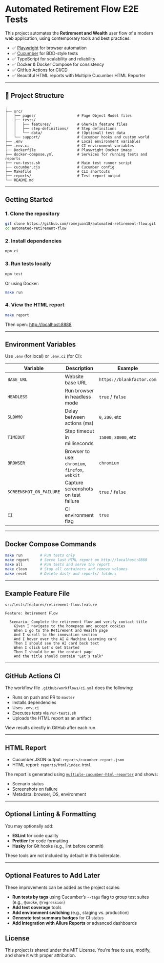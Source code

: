 # Automated Retirement Flow E2E Tests

This project automates the **Retirement and Wealth** user flow of a modern web application, using contemporary tools and best practices:

- ✅ [Playwright](https://playwright.dev/) for browser automation  
- ✅ [Cucumber](https://cucumber.io/) for BDD-style tests  
- ✅ TypeScript for scalability and reliability  
- ✅ Docker & Docker Compose for consistency  
- ✅ GitHub Actions for CI/CD  
- ✅ Beautiful HTML reports with Multiple Cucumber HTML Reporter

---

## 📂 Project Structure

```
.
├── src/
│   ├── pages/                   # Page Object Model files
│   ├── tests/
│   │   ├── features/            # Gherkin feature files
│   │   ├── step-definitions/    # Step definitions
│   │   └── data/                # (Optional) test data
│   └── support/                 # Cucumber hooks and custom world
├── .env                         # Local environment variables
├── .env.ci                      # CI environment variables
├── Dockerfile                   # Playwright Docker image
├── docker-compose.yml           # Services for running tests and reports
├── run-tests.sh                 # Main test runner script
├── cucumber.cjs                 # Cucumber config
├── Makefile                     # CLI shortcuts
├── reports/                     # Test report output
└── README.md
```

---

## Getting Started

### 1. Clone the repository

```bash
git clone https://github.com/romejuan18/automated-retirement-flow.git
cd automated-retirement-flow
```

### 2. Install dependencies

```bash
npm ci
```

### 3. Run tests locally

```bash
npm test
```

Or using Docker:

```bash
make run
```

### 4. View the HTML report

```bash
make report
```

Then open: [http://localhost:8888](http://localhost:8888)

---

##  Environment Variables

Use `.env` (for local) or `.env.ci` (for CI):

| Variable                | Description                                  | Example                     |
|-------------------------|----------------------------------------------|-----------------------------|
| `BASE_URL`              | Website base URL                             | `https://blankfactor.com`   |
| `HEADLESS`              | Run browser in headless mode                 | `true` / `false`            |
| `SLOWMO`                | Delay between actions (ms)                   | `0`, `200`, etc             |
| `TIMEOUT`               | Step timeout in milliseconds                 | `15000`, `30000`, etc       |
| `BROWSER`               | Browser to use: `chromium`, `firefox`, `webkit` | `chromium`              |
| `SCREENSHOT_ON_FAILURE`| Capture screenshots on test failure          | `true` / `false`            |
| `CI`                    | CI environment flag                          | `true`                      |

---

##  Docker Compose Commands

```bash
make run        # Run tests only
make report     # Serve last HTML report on http://localhost:8888
make all        # Run tests and serve the report
make clean      # Stop all containers and remove volumes
make reset      # Delete dist/ and reports/ folders
```

---

##  Example Feature File

`src/tests/features/retirement-flow.feature`

```gherkin
Feature: Retirement Flow

  Scenario: Complete the retirement flow and verify contact title
    Given I navigate to the homepage and accept cookies
    When I go to the Retirement and Wealth page
    And I scroll to the innovation section
    And I hover over the AI & Machine Learning card
    Then I should see the AI card back text
    When I click Let's Get Started
    Then I should be on the contact page
    And the title should contain "Let’s talk"
```

---

##  GitHub Actions CI

The workflow file `.github/workflows/ci.yml` does the following:

- Runs on push and PR to `master`
- Installs dependencies
- Uses `.env.ci`
- Executes tests via `run-tests.sh`
- Uploads the HTML report as an artifact

View results directly in GitHub after each run.

---

##  HTML Report

- Cucumber JSON output: `reports/cucumber-report.json`
- HTML report: `reports/html/index.html`

The report is generated using [`multiple-cucumber-html-reporter`](https://www.npmjs.com/package/multiple-cucumber-html-reporter) and shows:

- Scenario status
- Screenshots on failure
- Metadata: browser, OS, environment

---

##  Optional Linting & Formatting

You may optionally add:

- **ESLint** for code quality
- **Prettier** for code formatting
- **Husky** for Git hooks (e.g., lint before commit)

These tools are not included by default in this boilerplate.

---

##  Optional Features to Add Later

These improvements can be added as the project scales:

- **Run tests by tags** using Cucumber’s `--tags` flag to group test suites (e.g., `@smoke`, `@regression`)
- **Add test coverage** tools
- **Add environment switching** (e.g., staging vs. production)
- **Generate test summary badges** for CI status
- **Add integration with Allure Reports** or advanced dashboards

## License

This project is shared under the MIT License. You're free to use, modify, and share it with proper attribution.
